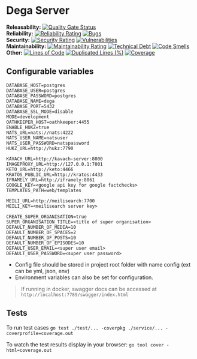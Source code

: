 # Dega Server

**Releasability:** [![Quality Gate Status](https://sonarcloud.io/api/project_badges/measure?project=factly_dega-server&metric=alert_status)](https://sonarcloud.io/dashboard?id=factly_dega-server)  
**Reliability:** [![Reliability Rating](https://sonarcloud.io/api/project_badges/measure?project=factly_dega-server&metric=reliability_rating)](https://sonarcloud.io/dashboard?id=factly_dega-server) [![Bugs](https://sonarcloud.io/api/project_badges/measure?project=factly_dega-server&metric=bugs)](https://sonarcloud.io/dashboard?id=factly_dega-server)  
**Security:** [![Security Rating](https://sonarcloud.io/api/project_badges/measure?project=factly_dega-server&metric=security_rating)](https://sonarcloud.io/dashboard?id=factly_dega-server) [![Vulnerabilities](https://sonarcloud.io/api/project_badges/measure?project=factly_dega-server&metric=vulnerabilities)](https://sonarcloud.io/dashboard?id=factly_dega-server)  
**Maintainability:** [![Maintainability Rating](https://sonarcloud.io/api/project_badges/measure?project=factly_dega-server&metric=sqale_rating)](https://sonarcloud.io/dashboard?id=factly_dega-server) [![Technical Debt](https://sonarcloud.io/api/project_badges/measure?project=factly_dega-server&metric=sqale_index)](https://sonarcloud.io/dashboard?id=factly_dega-server) [![Code Smells](https://sonarcloud.io/api/project_badges/measure?project=factly_dega-server&metric=code_smells)](https://sonarcloud.io/dashboard?id=factly_dega-server)  
**Other:** [![Lines of Code](https://sonarcloud.io/api/project_badges/measure?project=factly_dega-server&metric=ncloc)](https://sonarcloud.io/dashboard?id=factly_dega-server) [![Duplicated Lines (%)](https://sonarcloud.io/api/project_badges/measure?project=factly_dega-server&metric=duplicated_lines_density)](https://sonarcloud.io/dashboard?id=factly_dega-server) [![Coverage](https://sonarcloud.io/api/project_badges/measure?project=factly_dega-server&metric=coverage)](https://sonarcloud.io/dashboard?id=factly_dega-server)  


## Configurable variables 
```
DATABASE_HOST=postgres 
DATABASE_USER=postgres
DATABASE_PASSWORD=postgres
DATABASE_NAME=dega 
DATABASE_PORT=5432 
DATABASE_SSL_MODE=disable
MODE=development
OATHKEEPER_HOST=oathkeeper:4455
ENABLE_HUKZ=true
NATS_URL=nats://nats:4222
NATS_USER_NAME=natsuser
NATS_USER_PASSWORD=natspassword
HUKZ_URL=http://hukz:7790

KAVACH_URL=http://kavach-server:8000
IMAGEPROXY_URL=http://127.0.0.1:7001
KETO_URL=http://keto:4466
KRATOS_PUBLIC_URL=http://kratos:4433
IFRAMELY_URL=http://iframely:8061
GOOGLE_KEY=<google api key for google factchecks>
TEMPLATES_PATH=web/templates

MEILI_URL=http://meilisearch:7700
MEILI_KEY=<meilisearch server key>

CREATE_SUPER_ORGANISATION=true
SUPER_ORGANISATION_TITLE=<title of super organisation>
DEFAULT_NUMBER_OF_MEDIA=10
DEFAULT_NUMBER_OF_SPACES=2
DEFAULT_NUMBER_OF_POSTS=10
DEFAULT_NUMBER_OF_EPISODES=10
DEFAULT_USER_EMAIL=<super user email>
DEFAULT_USER_PASSWORD=<super user password>
```
* Config file should be stored in project root folder with name config (ext can be yml, json, env)
* Environment variables can also be set for configuration.

> If running in docker, swagger docs can be accessed at `http://localhost:7789/swagger/index.html` 

## Tests

To run test cases
  `go test ./test/... -coverpkg ./service/... -coverprofile=coverage.out`

To watch the test results display in your browser:
  `go tool cover -html=coverage.out`
